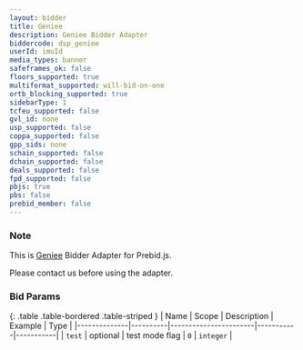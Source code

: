 ```yaml
---
layout: bidder
title: Geniee
description: Geniee Bidder Adapter
biddercode: dsp_geniee
userId: imuId
media_types: banner
safeframes_ok: false
floors_supported: true
multiformat_supported: will-bid-on-one
ortb_blocking_supported: true
sidebarType: 1
tcfeu_supported: false
gvl_id: none
usp_supported: false
coppa_supported: false
gpp_sids: none
schain_supported: false
dchain_supported: false
deals_supported: false
fpd_supported: false
pbjs: true
pbs: false
prebid_member: false
---
```

### Note

This is [Geniee](https://geniee.co.jp) Bidder Adapter for Prebid.js.

Please contact us before using the adapter.

### Bid Params

{: .table .table-bordered .table-striped }
|     Name     |  Scope   |      Description      |  Example  |   Type    |
|--------------|----------|-----------------------|-----------|-----------|
|    `test`    | optional |    test mode flag     |    `0`    | `integer` |
